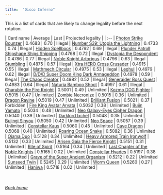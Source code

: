 ```yaml
---
title:  "Disco Inferno"
---
```


This is a list of cards that are likely to change legality before the next rotation.

| Card name | Average | Last | Projected legality |
| :-- |
[Photon Strike Bounzer](https://db.ygoprodeck.com/card/?search=Photon%20Strike%20Bounzer) | 0.4683 | 0.70 | Illegal |
[Number S39: Utopia the Lightning](https://db.ygoprodeck.com/card/?search=Number%20S39:%20Utopia%20the%20Lightning) | 0.4733 | 0.74 | Illegal |
[Hidden Spellbook](https://db.ygoprodeck.com/card/?search=Hidden%20Spellbook) | 0.4762 | 0.69 | Illegal |
[Plunder Patroll Shipshape Ships Shipping](https://db.ygoprodeck.com/card/?search=Plunder%20Patroll%20Shipshape%20Ships%20Shipping) | 0.4768 | 0.72 | Illegal |
[Dystopia the Despondent](https://db.ygoprodeck.com/card/?search=Dystopia%20the%20Despondent) | 0.4786 | 0.77 | Illegal |
[Noble Knight Artorigus](https://db.ygoprodeck.com/card/?search=Noble%20Knight%20Artorigus) | 0.4796 | 0.63 | Illegal |
[Stumbling](https://db.ygoprodeck.com/card/?search=Stumbling) | 0.4875 | 0.57 | Illegal |
[Xtra HERO Cross Crusader](https://db.ygoprodeck.com/card/?search=Xtra%20HERO%20Cross%20Crusader) | 0.4915 | 0.55 | Illegal |
[Mathmech Circular](https://db.ygoprodeck.com/card/?search=Mathmech%20Circular) | 0.4975 | 0.53 | Illegal |
[Leghul](https://db.ygoprodeck.com/card/?search=Leghul) | 0.4976 | 0.62 | Illegal |
[D/D/D Super Doom King Dark Armageddon](https://db.ygoprodeck.com/card/?search=D/D/D%20Super%20Doom%20King%20Dark%20Armageddon) | 0.4978 | 0.59 | Illegal |
[The Chaos Creator](https://db.ygoprodeck.com/card/?search=The%20Chaos%20Creator) | 0.4982 | 0.52 | Illegal |
[Generaider Boss Quest](https://db.ygoprodeck.com/card/?search=Generaider%20Boss%20Quest) | 0.4983 | 0.64 | Illegal |
[Naturia Bamboo Shoot](https://db.ygoprodeck.com/card/?search=Naturia%20Bamboo%20Shoot) | 0.4997 | 0.61 | Illegal |
[Charubin the Fire Knight](https://db.ygoprodeck.com/card/?search=Charubin%20the%20Fire%20Knight) | 0.5001 | 0.49 | Unlimited |
[Kozmo DOG Fighter](https://db.ygoprodeck.com/card/?search=Kozmo%20DOG%20Fighter) | 0.5015 | 0.47 | Unlimited |
[Zombie Necronize](https://db.ygoprodeck.com/card/?search=Zombie%20Necronize) | 0.5015 | 0.36 | Unlimited |
[Dragon Ravine](https://db.ygoprodeck.com/card/?search=Dragon%20Ravine) | 0.5019 | 0.47 | Unlimited |
[Brilliant Fusion](https://db.ygoprodeck.com/card/?search=Brilliant%20Fusion) | 0.5021 | 0.37 | Forbidden |
[Fire King Avatar Arvata](https://db.ygoprodeck.com/card/?search=Fire%20King%20Avatar%20Arvata) | 0.5032 | 0.38 | Unlimited |
[Bujin Yamato](https://db.ygoprodeck.com/card/?search=Bujin%20Yamato) | 0.5034 | 0.48 | Unlimited |
[Neo Galaxy-Eyes Cipher Dragon](https://db.ygoprodeck.com/card/?search=Neo%20Galaxy-Eyes%20Cipher%20Dragon) | 0.5040 | 0.39 | Unlimited |
[Darklord Ixchel](https://db.ygoprodeck.com/card/?search=Darklord%20Ixchel) | 0.5048 | 0.35 | Unlimited |
[Bujingi Sinyou](https://db.ygoprodeck.com/card/?search=Bujingi%20Sinyou) | 0.5050 | 0.42 | Unlimited |
[Neo Space](https://db.ygoprodeck.com/card/?search=Neo%20Space) | 0.5057 | 0.39 | Unlimited |
[Constellar Kaus](https://db.ygoprodeck.com/card/?search=Constellar%20Kaus) | 0.5060 | 0.45 | Unlimited |
[Cave Dragon](https://db.ygoprodeck.com/card/?search=Cave%20Dragon) | 0.5068 | 0.40 | Unlimited |
[Roaring Ocean Snake](https://db.ygoprodeck.com/card/?search=Roaring%20Ocean%20Snake) | 0.5082 | 0.36 | Unlimited |
[Ojama Duo](https://db.ygoprodeck.com/card/?search=Ojama%20Duo) | 0.5128 | 0.34 | Unlimited |
[Heavy Armored Train Ironwolf](https://db.ygoprodeck.com/card/?search=Heavy%20Armored%20Train%20Ironwolf) | 0.5132 | 0.33 | Unlimited |
[Arisen Gaia the Fierce Knight](https://db.ygoprodeck.com/card/?search=Arisen%20Gaia%20the%20Fierce%20Knight) | 0.5151 | 0.31 | Unlimited |
[Rite of Spirit](https://db.ygoprodeck.com/card/?search=Rite%20of%20Spirit) | 0.5164 | 0.34 | Unlimited |
[Last Chapter of the Noble Knights](https://db.ygoprodeck.com/card/?search=Last%20Chapter%20of%20the%20Noble%20Knights) | 0.5165 | 0.02 | Unlimited |
[Constellar Hyades](https://db.ygoprodeck.com/card/?search=Constellar%20Hyades) | 0.5197 | 0.38 | Unlimited |
[Grave of the Super Ancient Organism](https://db.ygoprodeck.com/card/?search=Grave%20of%20the%20Super%20Ancient%20Organism) | 0.5212 | 0.22 | Unlimited |
[Sunseed Twin](https://db.ygoprodeck.com/card/?search=Sunseed%20Twin) | 0.5245 | 0.29 | Unlimited |
[Worm Queen](https://db.ygoprodeck.com/card/?search=Worm%20Queen) | 0.5260 | 0.27 | Unlimited |
[Haniwa](https://db.ygoprodeck.com/card/?search=Haniwa) | 0.5718 | 0.02 | Unlimited |

<br>

###### [Back home](index)